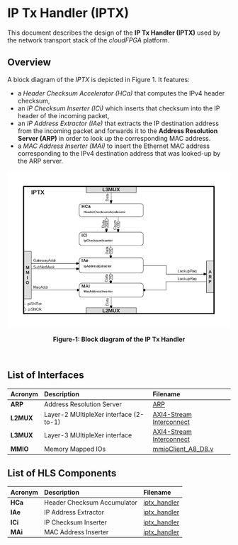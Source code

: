 # IP Tx Handler (IPTX)

This document describes the design of the **IP Tx Handler (IPTX)** used by the network transport stack of the *cloudFPGA* platform.

## Overview
A block diagram of the *IPTX* is depicted in Figure 1. It features: 
  - a *Header Checksum Accelerator (HCa)* that computes the IPv4 header checksum,
  - an *IP Checksum Inserter (ICi)* which inserts that checksum into the IP header of the incoming packet,
  - an *IP Address Extractor (IAe)* that extracts the IP destination address from the incoming packet and forwards it 
  to the **Address Resolution Server (ARP)** in order to look up the corresponding MAC address.
  - a *MAC Address Inserter (MAi)* to insert the Ethernet MAC address corresponding to the IPv4 destination address that
   was looked-up by the ARP server.

![Block diagram of the IPTX](https://github.com/cloudFPGA/cFDK/blob/master/DOC/NTS/./images/Fig-IPTX-Structure.bmp?raw=true#center)
<p align="center"><b>Figure-1: Block diagram of the IP Tx Handler</b></p>
<br>

## List of Interfaces

| Acronym                                           | Description                                           | Filename
|:--------------------------------------------------|:------------------------------------------------------|:--------------
| **ARP**                                           | Address Resolution Server                             | [ARP](../../SRA/LIB/SHELL/LIB/hdl/nts/nts_TcpIp_Arp.vhd)
| **L2MUX**                                         | Layer-2 MUltipleXer interface (2-to-1)                | [AXI4-Stream Interconnect](https://www.xilinx.com/products/intellectual-property/axi4-stream_interconnect.html)
| **L3MUX**                                         | Layer-3 MUltipleXer interface                         | [AXI4-Stream Interconnect](https://www.xilinx.com/products/intellectual-property/axi4-stream_interconnect.html)
| **MMIO**                                          | Memory Mapped IOs                                     | [mmioClient_A8_D8.v](../SRA/LIB/SHELL/LIB/hdl/mmio/mmioClient_A8_D8.v)

## List of HLS Components

| Acronym       | Description                | Filename
|:--------------|:---------------------------|:--------------
| **HCa**       | Header Checksum Accumulator| [iptx_handler](../../SRA/LIB/SHELL/LIB/hls/iptx_handler/src/iptx_handler.cpp)
| **IAe**       | IP Address Extractor       | [iptx_handler](../../SRA/LIB/SHELL/LIB/hls/iptx_handler/src/iptx_handler.cpp)
| **ICi**       | IP Checksum Inserter       | [iptx_handler](../../SRA/LIB/SHELL/LIB/hls/iptx_handler/src/iptx_handler.cpp)
| **MAi**       | MAC Address Inserter       | [iptx_handler](../../SRA/LIB/SHELL/LIB/hls/iptx_handler/src/iptx_handler.cpp)
 

